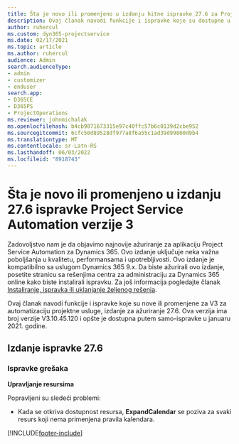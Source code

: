 ```yaml
---
title: Šta je novo ili promenjeno u izdanju hitne ispravke 27.6 za Project Service Automation verzije 3
description: Ovaj članak navodi funkcije i ispravke koje su dostupne u hitnoj ispravki za usluge projekta Release 27.6 Hotfix, V3.
author: ruhercul
ms.custom: dyn365-projectservice
ms.date: 02/17/2021
ms.topic: article
ms.author: ruhercul
audience: Admin
search.audienceType:
- admin
- customizer
- enduser
search.app:
- D365CE
- D365PS
- ProjectOperations
ms.reviewer: johnmichalak
ms.openlocfilehash: b4cb9871673315e97c40ffc57b6c0139d2cbe952
ms.sourcegitcommit: 6cfc50d89528df977a8f6a55c1ad39d99800d9b4
ms.translationtype: MT
ms.contentlocale: sr-Latn-RS
ms.lasthandoff: 06/03/2022
ms.locfileid: "8918743"
---
```

# <a name="whats-new-or-changed-in-project-service-automation-update-release-276-v3"></a>Šta je novo ili promenjeno u izdanju 27.6 ispravke Project Service Automation verzije 3

Zadovoljstvo nam je da objavimo najnovije ažuriranje za aplikaciju Project Service Automation za Dynamics 365. Ovo izdanje uključuje neka važna poboljšanja u kvalitetu, performansama i upotrebljivosti. Ovo izdanje je kompatibilno sa uslugom Dynamics 365 9.x. Da biste ažurirali ovo izdanje, posetite stranicu sa rešenjima centra za administraciju za Dynamics 365 online kako biste instalirali ispravku. Za još informacija pogledajte članak [Instaliranje, ispravka ili uklanjanje željenog rešenja](/power-platform/admin/install-remove-preferred-solution).

Ovaj članak navodi funkcije i ispravke koje su nove ili promenjene za V3 za automatizaciju projektne usluge, izdanje za ažuriranje 27.6. Ova verzija ima broj verzije V3.10.45.120 i opšte je dostupna putem samo-ispravke u januaru 2021. godine.

## <a name="update-release-276"></a>Izdanje ispravke 27.6

### <a name="bug-fixes"></a>Ispravke grešaka


**Upravljanje resursima**

Popravljeni su sledeći problemi:

- Kada se otkriva dostupnost resursa, **ExpandCalendar** se poziva za svaki resurs koji nema primenjena pravila kalendara.


[!INCLUDE[footer-include](../includes/footer-banner.md)]
